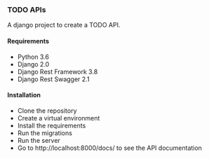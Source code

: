 ### TODO APIs 

A django project to create a TODO API.

#### Requirements

- Python 3.6
- Django 2.0
- Django Rest Framework 3.8
- Django Rest Swagger 2.1


#### Installation

- Clone the repository
- Create a virtual environment
- Install the requirements
- Run the migrations
- Run the server
- Go to http://localhost:8000/docs/ to see the API documentation
